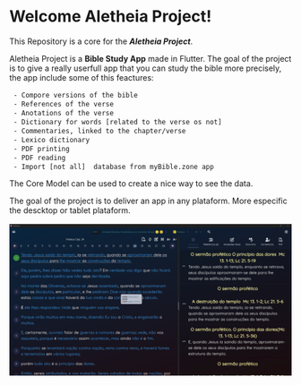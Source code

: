 # Welcome Aletheia Project!

This Repository is a core for the ***Aletheia Project***.

Aletheia Project is a **Bible Study App** made in Flutter.
The goal of the project is to give a really userfull app that you can study the bible more precisely, the app include some of this feactures:

	 - Compore versions of the bible
	 - References of the verse
	 - Anotations of the verse
	 - Dictionary for words [related to the verse os not]
	 - Commentaries, linked to the chapter/verse
  	 - Lexico dictionary
	 - PDF printing
	 - PDF reading
	 - Import [not all]  database from myBible.zone app

The Core Model can be used to create a nice way to see the data.

The goal of the project is to deliver an app in any plataform. More especific the descktop or tablet plataform.

<img src="showcase/screen-1.png" width="512"/>
